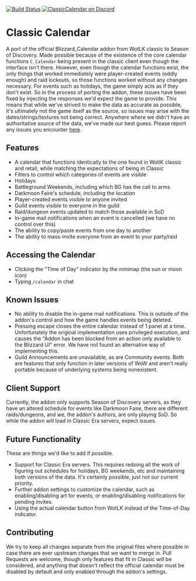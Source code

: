 [![Build Status](https://github.com/birkholz/ClassicCalendar/workflows/CI/badge.svg)](https://github.com/birkholz/ClassicCalendar/actions?workflow=CI)
[![ClassicCalendar on Discord](https://img.shields.io/badge/discord-ClassicCalendar-738bd7.svg?style=flat)](https://discord.gg/CMxKsBQFKp) 

# Classic Calendar

A port of the official Blizzard_Calendar addon from WotLK classic to Season of Discovery. Made possible because of the existence of the core calendar functions `C_Calendar` being present in the classic client even though the interface isn't there. However, even though the calendar functions exist, the only things that worked immediately were player-created events (oddly enough) and raid lockouts, so those functions worked without any changes necessary. For events such as holidays, the game simply acts as if they don't exist. So in the process of porting the addon, these issues have been fixed by injecting the responses we'd expect the game to provide. This means that while we've strived to make the data as accurate as possible, it's ultimately not the game itself as the source, so issues may arise with the dates/strings/textures not being correct. Anywhere where we didn't have an authoritative source of the data, we've made our best guess. Please report any issues you encounter [here](https://github.com/birkholz/ClassicCalendar/issues).

## Features

* A calendar that functions identically to the one found in WotlK classic and retail, while matching the expectations of being in Classic
* Filters to control which categories of events are visible
* Holidays
* Battleground Weekends, including which BG has the call to arms
* Darkmoon Faire's schedule, including the location
* Player-created events visible to anyone invited
* Guild events visible to everyone in the guild
* Raid/dungeon events updated to match those available in SoD
* In-game mail notifications when an event is cancelled (we have no control over this)
* The ability to copy/paste events from one day to another
* The ability to mass-invite everyone from an event to your party/raid

## Accessing the Calendar

* Clicking the "Time of Day" indicator by the minimap (the sun or moon icon)
* Typing `/calendar` in chat

## Known Issues

* No ability to disable the in-game mail notifications. This is outside of the addon's control and how the game handles events being deleted.
* Pressing escape closes the entire calendar instead of 1 panel at a time. Unfortunately the original implementation uses privileged execution, and causes the "Addon has been blocked from an action only available to the Blizzard UI" error. We have not found an alternative way of implementing this.
* Guild Announcements are unavailable, as are Community events. Both are features that only function in later versions of WoW and aren't really portable because of underlying systems being nonexistent.

## Client Support

Currently, the addon only supports Season of Discovery servers, as they have an altered schedule for events like Darkmoon Faire, there are different raids/dungeons, and we, the addon's authors, are only playing SoD. So while the addon will load in Classic Era servers, expect issues.

## Future Functionality

These are things we'd like to add if possible.

* Support for Classic Era servers. This requires redoing all the work of figuring out schedules for holidays, BG weekends, etc and maintaining both versions of the data. It's certainly possible, just not our current priority.
* Further addon settings to customize the calendar, such as enabling/disabling art for events, or enabling/disabling notifications for pending invites.
* Using the actual calendar button from WotLK instead of the Time-of-Day indicator.

## Contributing

We try to keep all changes separate from the original files where possible in case there are ever upstream changes that we want to merge in. Pull Requests are welcome, though only features that fit in Classic will be considered, and anything that doesn't reflect the official calendar must be disabled by default and only enabled through the addon's settings.